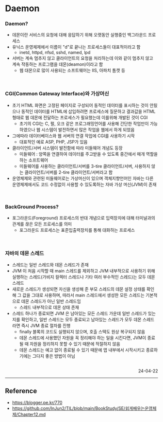 # Daemon

### Daemon?
- 데몬이란 서비스의 요청에 대해 응답하기 위해 오랫동안 실행중인 백그라운드 프로세스
- 유닉스 운영체제에서 이름이 "d"로 끝나는 프로세스들이 대표적이라고 함
    - inetd, httpd, nfsd, sshd, named, lpd
- 서버는 계속 멈추지 않고 클라이언트의 요청을 처리하는데 이와 같이 멈추지 않고 계속 작동하는 프로그램을 데몬(deamon)이라고 함
    - 웹 대몬으로 많이 사용되는 소프트웨어는 IIS, 아파치 톰캣 등

<br>

### CGI(Common Gateway Interface)와 가상머신
- 초기 HTML 화면은 고정된 페이지로 구성되어 동적인 데이터를 표시하는 것이 안됬으나 동적인 데이터를 HTML에 삽입하려면 프로세스에 질문하고 결과값을 HTML 형태로 웹 데몬에 전달하는 프로세스가 필요했는데 이를위해 개발된 것이 CGI
    - 초기의 CGI는 C, 펄, 오크 같은 프로그래밍언어를 사용해 간단한 작업만이 가능하였으나 웹 시스템이 발전하면서 많은 작업을 웹에서 하게 되었음
- 그에따라 데이터베이스와 웹 서버의 연결 작업에 CGI를 사용하기 시작
    - 대표적인 예로 ASP, PHP, JSP가 있음
- 클라이언트/서버 시스템이 발전함에 따라 미들웨어 개념도 등장
    - 미들웨어 : 양쪽을 연결하여 데이터를 주고받을 수 있도록 중간에서 매개 역할을 하는 소프트웨어
    - 미들웨어를 사용하는 클라이언트/서버를 3-tire 클라이언트/서버, 사용하지 않는 클라이언트/서버를 2-tire 클라이언트/서버라고 함
- 운영체제와 관련된 미들웨어로는 가상머신이 있으며 객체지향언어인 자바는 다른 운영체제에서도 코드 수정없이 사용할 수 있도록하는 자바 가상 머신(JVM)이 존재

<br>

### BackGround Process?
- 포그라운드(Foreground) 프로세스의 반대 개념으로 입력장치에 대해 터미널과의 관계를 끊은 모든 프로세스를 의미
    - 포그라운드 프로세스는 표준입출력장치를 통해 대화하는 프로세스

<br>

### 자바의 데몬 스레드
- 스레드는 일반 스레드와 데몬 스레드가 존재
- JVM 이 처음 시작할 때 main 스레드를 제외하고 JVM 내부적으로 사용하기 위해 실행하는 스레드(가비지 컬렉터 스레드나 기타 여러 부수적인 스레드)는 모두 데몬 스레드
- 새로운 스레드가 생성되면 자신을 생성해 준 부모 스레드의 데몬 설정 상태를 확인해 그 값을 그대로 사용하며, 따라서 main 스레드에서 생성한 모든 스레드는 기본적으로 데몬 스레드가 아닌 일반 스레드임
    - 스레드 내부적으로 데몬 상태 존재
- 스레드 하나가 종료되면 JVM 은 남아있는 모든 스레드 가운데 일반 스레드가 있는지를 확인하고, 일반 스레드는 모두 종료되고 남아있는 스레드가 모두 데몬 스레드라면 즉시 JVM 종료 절차를 진행
    - finally 블록의 코드도 실행되지 않으며, 호출 스택도 원상 복구되지 않음
    - 데몬 스레드에 사용했던 자원을 꼭 정리해야 하는 일을 시킨다면, JVM이 종료될 때 자원을 정리하지 못할 수 있기 때문에 적절하지 않음
    - 데몬 스레드는 예고 없이 종료될 수 있기 때문에 앱 내부에서 시작시키고 종료하기에는 그다지 좋은 방법이 아님

<br>

<div style="text-align: right">24-04-22</div>

-------

## Reference
- https://blogger.pe.kr/770
- https://github.com/InJun2/TIL/blob/main/BookStudy/SE/쉽게배우는운영체제/Chapter12.md